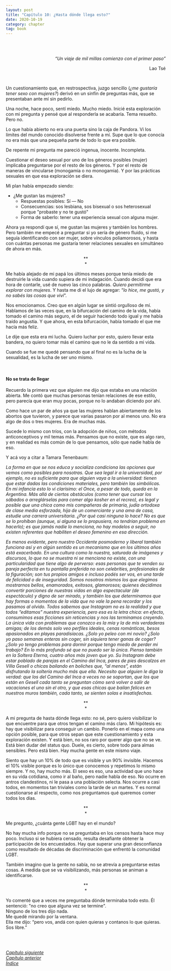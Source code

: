 ```yaml
---
layout: post
title: "Capítulo 10: ¿Hasta dónde llega esto?"
date: 2020-10-19
category: chapter
tag: book
---
```

<br>
<br>

<p style="text-align: right">
<em>“Un viaje de mil millas comienzo con el primer paso”</em></p>
<p style="text-align: right">
Lao Tsé</p>

<br>

Un cuestionamiento que, en restrospectiva, juzgo sencillo (_¿me gustaría tener sexo con mujeres?_) derivó en un sinfín de preguntas más, que se presentaban ante mí sin pedirlo.

Una noche, hace poco, sentí miedo. Mucho miedo. Inicié esta exploración con mi pregunta y pensé que al responderla se acabaría. Tema resuelto. Pero no.

Lo que había abierto no era una puerta sino la caja de Pandora. Vi los límites del mundo conocido disolverse frente a mí. Supe que lo que conocía no era más que una pequeña parte de todo lo que era posible.

De repente mi pregunta me pareció ingenua, inocente. Incompleta.

Cuestionar el deseo sexual por uno de los géneros posibles (mujer) implicaba preguntarse por el resto de los géneros. Y por el resto de maneras de vincularse (monogamia o no monogamia). Y por las prácticas sexuales en que esa exploración se diera.

Mi plan había empezado siendo:

*   ¿Me gustan las mujeres?
    *   Respuestas posibles: Sí —  No
    *   Consecuencias: sos lesbiana, sos bisexual o sos heterosexual porque "probaste y no te gustó"
    *   Forma de saberlo: tener una experiencia sexual con alguna mujer.

Ahora ya respondí que sí, me gustan las mujeres y también los hombres. Pero también me empecé a preguntar si yo sería de género fluido, si me seguía identificando con ser mujer, sobre vínculos poliamorosos, y hasta con cuántas personas me gustaría tener relaciones sexuales en simultáneo de ahora en más.

<p style="text-align: center;">
**<br>
*<br>
</p>


Me había alejado de mi papá los últimos meses porque tenía miedo de destruirle la vida cuando supiera de mi indagación. Cuando  decidí que era hora de contarle, usé de nuevo las cinco palabras. _Quiero permitirme explorar con mujeres_. Y hasta me di el lujo de agregar: “_lo hice, me gustó, y no sabés las cosas que viví_”.

Nos emocionamos. Creo que en algún lugar se sintió orgulloso de mí. Hablamos de las veces que, en la bifurcación del camino de la vida, había tomado el camino más seguro, el de seguir haciendo todo igual y me había traído angustia. Y que ahora, en esta bifurcación, había tomado el que me hacía más feliz.

Le dije que esta era mi lucha. Quiero luchar por esto, quiero llevar esta bandera, no quiero tomar más el camino que no le da sentido a mi vida.

Cuando se fue me quedé pensando que al final no es la lucha de la sexualidad, es la lucha de ser uno mismo.

<br>

#### No se trata de llegar

Recuerdo la primera vez que alguien me dijo que estaba en una relación abierta. Me contó que muchas personas tenían relaciones de ese estilo, pero parecía que eran muy pocas, porque no lo andaban diciendo por ahí.

Como hace un par de años ya que las mujeres hablan abiertamente de los abortos que tuvieron, y parece que varias pasaron por al menos uno. No era algo de dos o tres mujeres. Era de muchas más.

Sucede lo mismo con tríos, con la adopción de niños, con métodos anticonceptivos y mil temas más. Pensamos que no existe, que es algo raro, y en realidad es más común de lo que pensamos, sólo que nadie habla de eso.

Y acá voy a citar a Tamara Tenenbaum:

_La forma en que se nos educa y socializa condiciona las opciones que vemos como posibles para nosotras. Que sea legal ir a la universidad, por ejemplo, no es suficiente para que alguien vaya a la universidad: tienen que estar dadas las condiciones materiales, pero también las simbólicas. En mi infancia esto lo vi clarísimo: el Once, a pesar de todo, queda en la Argentina. Más allá de ciertos obstáculos (como tener que cursar los sábados o arreglárselas para comer algo kosher en el recreo), es legal y posible que una chica como mis compañeras de primaria, judía ortodoxa de clase media esforzada, hija de un comerciante y una ama de casa, estudie una carrera universitaria. ¿Por qué casi ninguna lo hace? No es que se lo prohíban (aunque, si alguna se lo propusiera, no tendrían problema en hacerlo); es que jamás nadie lo menciona, no hay modelos a seguir, no existen referentes que habiliten el deseo femenino en esa dirección._

_Es menos evidente, pero nuestro Occidente posmoderno y liberal también funciona así y en algún sentido es un mecanismo que en los últimos años está exacerbado. En una cultura como la nuestra, saturada de imágenes y discursos, lo que no se muestra ni se menciona no existe, con una particularidad que tiene algo de perverso: esas personas que te venden su pareja perfecta en tu pantalla preferida no son celebrities, profesionales de la figuración; son tus propios amigos e incluso podés ser vos, en una tarde de felicidad o de inseguridad. Somos nosotros mismos los que elegimos mostrarnos bellos, enamorados, exitosos, glamorosos; quienes decidimos convertir porciones de nuestras vidas en algo espectacular (de espectáculo) y digno de ser mirado, y también los que determinamos que hay formas o momentos de la vida que no vale la pena recordar y los pasamos al olvido. Todos sabemos que Instagram no es la realidad y que todos “editamos” nuestra experiencia, pero esa es la letra chica: en efecto, consumimos esas ficciones sin reticencias y nos las terminamos creyendo. La única vida con problemas que conozco es la mía y la de mis verdaderas amigas; de los demás solo veo perfiles ideales, cenas románticas, besos apasionados en playas paradisíacas. ¿Solo yo peleo con mi novio? ¿Solo yo paso semanas enteras sin coger, sin siquiera tener ganas de coger? ¿Solo yo tengo problemas para dormir porque tengo miedo de perder mi trabajo? En lo más profundo sé que no puedo ser la única. Pienso también en la Soltera Eterna, cuatro años más joven que yo. Su Instagram debe estar poblado de parejas en el Camino del Inca, pares de pies descalzos en Villa Gesell o chicas bailando en boliches que, “al menos”, están disfrutando la soltería mucho más que ella. Necesito que alguien le diga la verdad: que los del Camino del Inca a veces no se soportan, que los que están en Gesell cada tanto se preguntan cómo será volver a salir de vacaciones el uno sin el otro, y que esas chicas que bailan felices en nuestros muros también, cada tanto, se sienten solas e insatisfechas._

<p style="text-align: center;">
**<br>
*<br>
</p>


A mi pregunta de hasta dónde llega esto: no sé, pero quiero visibilizar lo que encuentre para que otros tengan el camino más claro. Mi hipótesis es: hay que visibilizar para conseguir un cambio. Ponerlo en el mapa como una opción posible, para que otros sepan que este cuestionamiento y esta exploración existen. Y está bien, no sos raro por querer algo que no se ve. Está bien dudar del status quo. Duele, es cierto, sobre todo para almas sensibles. Pero está bien. Hay mucha gente en este mismo viaje.

Siento que hay un 10% de todo que es visible y un 90% invisible. Hacemos el 10% visible porque es lo único que conocemos y repetimos lo mismo siempre. Y no, hay mucho más. El sexo es eso, una actividad que uno hace en su vida cotidiana, como ir al baño, pero nadie habla de eso. No ocurre en antros clandestinos, ni le pasa a una población selecta. Nos ocurre a casi todos, en momentos tan triviales como la tarde de un martes. Y es normal cuestionarse al respecto, como nos preguntamos qué queremos comer todos los días.

<p style="text-align: center;">
**<br>
*<br>
</p>


Me pregunto, ¿cuánta gente LGBT hay en el mundo?

No hay mucha info porque no se preguntaba en los censos hasta hace muy poco. Incluso si se hubiera censado, resulta desafiante obtener la participación de los encuestados. Hay que superar una gran desconfianza como resultado de décadas de discriminación que enfrentó la comunidad LGBT.

También imagino que la gente no sabía, no se atrevía a preguntarse estas cosas. A medida que se va visibilizando, más personas se animan a identificarse.

<p style="text-align: center;">
**<br>
*<br>
</p>


Yo comenté que a veces me preguntaba dónde terminaba todo esto. Él sentenció: "no creo que alguna vez se termine".<br>
Ninguno de los tres dijo nada.<br>
Me quedé mirando por la ventana.<br>
Ella me dijo: “pero vos, andá con quien quieras y contanos lo que quieras. Sos libre.”

<br>
<br>

_[Capítulo siguiente](https://youngdel.fi/posts/chapter/2020/10/19/epilogo/)_<br>
_[Capítulo anterior](https://youngdel.fi/posts/chapter/2020/10/19/capitulo-9/)_<br>
_[Índice](https://youngdel.fi/book.html)_